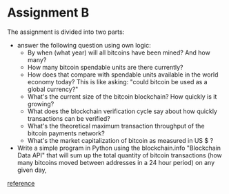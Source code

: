 # Assignment B

The assignment is divided into two parts:
- answer the following question using own logic:
  - By when (what year) will all bitcoins have been mined? And how many?
  - How many bitcoin spendable units are there currently? 
  - How does that compare with spendable units available in the world economy today? This is like asking: "could bitcoin be used as a global currency?"
  - What's the current size of the bitcoin blockchain? How quickly is it growing?
  - What does the blockchain verification cycle say about how quickly transactions can be verified?
  - What's the theoretical maximum transaction throughput of the bitcoin payments network?
  - What's the market capitalization of bitcoin as measured in US $ ?
- Write a simple program in Python using the blockchain.info "Blockchain Data API" that will sum up the total quantity of bitcoin transactions (how many bitcoins moved between addresses
in a 24 hour period) on any given day,



[reference](https://zhuanlan.zhihu.com/p/25332557)
